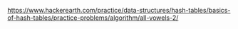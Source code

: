 https://www.hackerearth.com/practice/data-structures/hash-tables/basics-of-hash-tables/practice-problems/algorithm/all-vowels-2/
